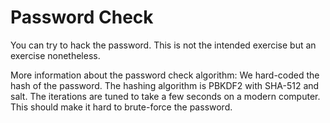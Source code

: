 # Password Check

You can try to hack the password.
This is not the intended exercise but an exercise nonetheless.

More information about the password check algorithm:
We hard-coded the hash of the password.
The hashing algorithm is PBKDF2 with SHA-512 and salt.
The iterations are tuned to take a few seconds on a modern computer.
This should make it hard to brute-force the password.